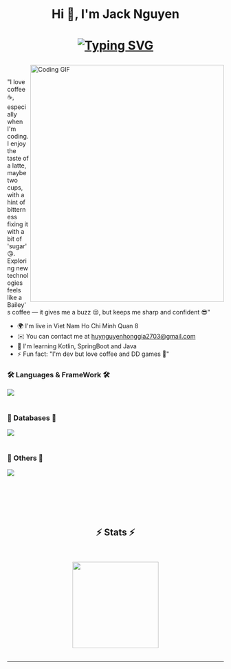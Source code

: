 <h1 align="center">Hi 👋, I'm Jack Nguyen</h1>
<h1 align="center">
    
  <a href="https://git.io/typing-svg"><img src="https://readme-typing-svg.herokuapp.com?font=JetBrains+Mono&weight=500&size=35&pause=1000&color=A47551&background=FFFFFF00&center=true&vCenter=true&random=false&width=450&height=70&duration=4000&lines=I'm+A+Nerd+Developer;+Spring+Kotlin+Java+ReactNative;+Don't+Leave;+Please+take+a+seat;+And+Enjoy+My+World;" alt="Typing SVG" /></a>
</h1>
 <img align="right" src="https://media.giphy.com/media/v1.Y2lkPTc5MGI3NjExaG95cmdnbGNsOXBuZnkyM3FxcHJ4ZWJudWNua3k3eTRweW00a212biZlcD12MV9naWZzX3NlYXJjaCZjdD1n/687qS11pXwjCM/giphy.gif" width="450" height="550" alt="Coding GIF"><br>
 
"I love coffee ☕, especially when I'm coding. I enjoy the taste of a latte, maybe two cups, with a hint of bitterness fixing it with a bit of 'sugar' 😘. Exploring new technologies feels like a Bailey's coffee — it gives me a buzz 😒, but keeps me sharp and confident 😎"

* 🌍  I'm live in Viet Nam Ho Chi Minh Quan 8
* ✉️  You can contact me at [huynguyenhonggia2703@gmail.com](mailto:huynguyenhonggia2703@gmail.com)
* 🧠  I'm learning Kotlin, SpringBoot and Java
* ⚡ Fun fact: "I'm dev but love coffee and DD games 🤭"
<h3 align="left"> 🛠️ Languages & FrameWork 🛠️</h3>
    <img align="left" src="https://skillicons.dev/icons?i=spring,kotlin,react" /><br><br>
<h3 align="left">🧰 Databases 🧰</h3>
    <img align="left"src="https://skillicons.dev/icons?i=postgres,mysql" /><br><br>
<h3 align="left">📖 Others 📖</h3>
    <img align="left" src="https://skillicons.dev/icons?i=idea,eclipse,vscode,docker,redis,tailwind,git"/><br><br><br><br><br><br>
<h2 align="center">⚡ Stats ⚡</h2>
<br>
<p align=center>
  <div align=center>
    <a href="https://github.com/anuraghazra/github-readme-stats">
      <img height=200 align="center" src="https://github-readme-stats.vercel.app/api/top-langs/?username=FatBoyIL&hide=c%23,powershell,Mathematica,Ruby,Objective-C,Objective-C%2b%2b,Cuda&title_color=E983D8&text_color=000000&icon_color=61dafb&theme=ambient_gradient&bg_color=EFEBE0&langs_count=8&layout=compact&border_color=61dafb&hide_border=true&size_weight=0.5&count_weight=0.5" />
    </a>
  </div>
  <br>

 
  
</p>

<hr>
